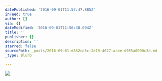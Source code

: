 ```yaml
---
datePublished: '2016-09-01T11:57:47.885Z'
inFeed: true
author: []
via: {}
dateModified: '2016-09-01T11:56:38.094Z'
title: ''
publisher: {}
description: ''
starred: false
sourcePath: _posts/2016-09-01-d852cd5c-2e19-4677-aaee-d955a0900c3d.md
_type: Blurb

---
```

![](https://the-grid-user-content.s3-us-west-2.amazonaws.com/19774350-8b1f-4522-8999-11ad63b46dd4.png)